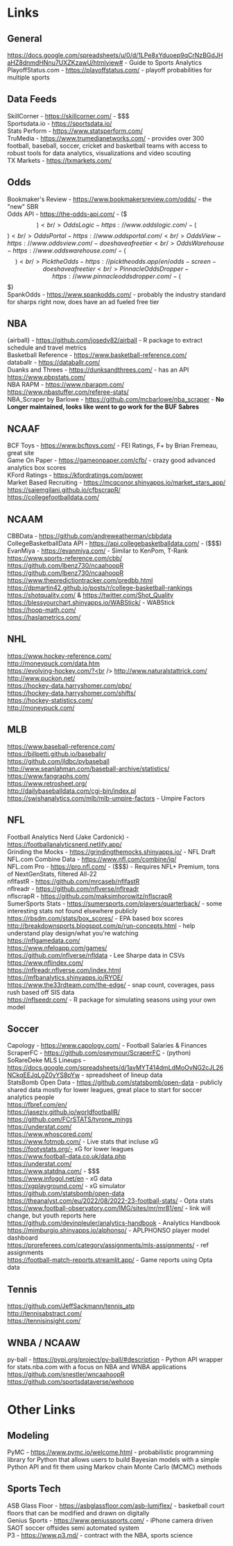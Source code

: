 # Links

## General

https://docs.google.com/spreadsheets/u/0/d/1LPe8xYduoep9qCrNzBGdJHaHZ8dnmdHNnu7UXZKzawU/htmlview# - Guide to Sports Analytics<br />
PlayoffStatus.com - https://playoffstatus.com/ - playoff probabilities for multiple sports<br />

## Data Feeds

SkillCorner - https://skillcorner.com/ - $$$<br />
Sportsdata.io - https://sportsdata.io/<br />
Stats Perform - https://www.statsperform.com/<br />
TruMedia - https://www.trumedianetworks.com/ - provides over 300 football, baseball, soccer, cricket and basketball teams with access to robust tools for data analytics, visualizations and video scouting<br />
TX Markets - https://txmarkets.com/<br />

## Odds

Bookmaker's Review - https://www.bookmakersreview.com/odds/ - the "new" SBR<br />
Odds API - https://the-odds-api.com/ - ($$$)<br />
OddsLogic - https://www.oddslogic.com/ - ($$$)<br />
OddsPortal - https://www.oddsportal.com/<br />
OddsView - https://www.oddsview.com/ - does have a free tier<br />
OddsWarehouse - https://www.oddswarehouse.com/ - ($$$)<br />
Pick the Odds - https://picktheodds.app/en/odds-screen - does have a free tier<br />
Pinnacle Odds Dropper - https://www.pinnacleoddsdropper.com/ - ($$$)<br />
SpankOdds - https://www.spankodds.com/ - probably the industry standard for sharps right now, does have an ad fueled free tier<br />

## NBA

{airball} - https://github.com/josedv82/airball - R package to extract schedule and travel metrics<br />
Basketball Reference - https://www.basketball-reference.com/<br />
databallr - https://databallr.com/<br />
Duanks and Threes - https://dunksandthrees.com/ - has an API<br />
https://www.pbpstats.com/<br />
NBA RAPM - https://www.nbarapm.com/<br />
https://www.nbastuffer.com/referee-stats/<br />
NBA_Scraper by Barlowe - https://github.com/mcbarlowe/nba_scraper - **No Longer maintained, looks like went to go work for the BUF Sabres**<br />

## NCAAF

BCF Toys - https://www.bcftoys.com/ - FEI Ratings, F+ by Brian Fremeau, great site<br />
Game On Paper - https://gameonpaper.com/cfb/ - crazy good advanced analytics box scores<br />
KFord Ratings - https://kfordratings.com/power<br />
Market Based Recruiting - https://mcqconor.shinyapps.io/market_stars_app/<br />
https://saiemgilani.github.io/cfbscrapR/<br />
https://collegefootballdata.com/<br />

## NCAAM

CBBData - https://github.com/andreweatherman/cbbdata<br />
CollegeBasketballData API - https://api.collegebasketballdata.com/ - ($$$)<br />
EvanMiya - https://evanmiya.com/ - Similar to KenPom, T-Rank<br />
https://www.sports-reference.com/cbb/<br />
https://github.com/lbenz730/ncaahoopR<br />
https://github.com/lbenz730/ncaahoopR<br />
https://www.thepredictiontracker.com/predbb.html<br />
https://dpmartin42.github.io/posts/r/college-basketball-rankings<br />
https://shotquality.com/ & https://twitter.com/Shot_Quality<br />
https://blessyourchart.shinyapps.io/WABStick/ - WABStick<br />
https://hoop-math.com/<br />
https://haslametrics.com/<br />

## NHL
https://www.hockey-reference.com/<br />
http://moneypuck.com/data.htm<br />
https://evolving-hockey.com/?<br />
http://www.naturalstattrick.com/<br />
http://www.puckon.net/<br />
https://hockey-data.harryshomer.com/pbp/<br />
https://hockey-data.harryshomer.com/shifts/<br />
https://hockey-statistics.com/<br />
http://moneypuck.com/<br />


## MLB

https://www.baseball-reference.com/<br />
https://billpetti.github.io/baseballr/<br />
https://github.com/jldbc/pybaseball<br />
http://www.seanlahman.com/baseball-archive/statistics/<br />
https://www.fangraphs.com/<br />
https://www.retrosheet.org/<br />
http://dailybaseballdata.com/cgi-bin/index.pl<br />
https://swishanalytics.com/mlb/mlb-umpire-factors - Umpire Factors<br />

## NFL

Football Analytics Nerd (Jake Cardonick) - https://footballanalyticsnerd.netlify.app/<br />
Grinding the Mocks - https://grindingthemocks.shinyapps.io/ - NFL Draft<br />
NFL.com Combine Data - https://www.nfl.com/combine/iq/<br />
NFL.com Pro - https://pro.nfl.com/ - ($$$) - Requires NFL+ Premium, tons of NextGenStats, filtered All-22<br />
nflfastR - https://github.com/mrcaseb/nflfastR<br />
nflreadr - https://github.com/nflverse/nflreadr<br />
nflscrapR - https://github.com/maksimhorowitz/nflscrapR<br />
SumerSports Stats - https://sumersports.com/players/quarterback/ - some interesting stats not found elsewhere publicly<br />
https://rbsdm.com/stats/box_scores/ - EPA based box scores<br />
http://breakdownsports.blogspot.com/p/run-concepts.html - help understand play design/what you're watching<br />
https://nflgamedata.com/<br />
https://www.nfeloapp.com/games/<br />
https://github.com/nflverse/nfldata - Lee Sharpe data in CSVs<br />
https://www.nflindex.com/<br />
https://nflreadr.nflverse.com/index.html<br />
https://mfbanalytics.shinyapps.io/RYOE/<br />
https://www.the33rdteam.com/the-edge/ - snap count, coverages, pass rush based off SIS data<br />
https://nflseedr.com/ - R package for simulating seasons using your own model<br />

## Soccer 

Capology - https://www.capology.com/ - Football Salaries & Finances<br />
ScraperFC - https://github.com/oseymour/ScraperFC - (python)<br />
SoRareDeke MLS Lineups - https://docs.google.com/spreadsheets/d/1avMYT414dmLdMoOvNG2cJL26NCkqEEJqLgZ0yYS8pYw - spreadsheet of lineup data<br />
StatsBomb Open Data - https://github.com/statsbomb/open-data - publicly shared data mostly for lower leagues, great place to start for soccer analytics people<br />
https://fbref.com/en/<br />
https://jaseziv.github.io/worldfootballR/<br />
https://github.com/FCrSTATS/tyrone_mings<br />
https://understat.com/<br />
https://www.whoscored.com/<br />
https://www.fotmob.com/ - Live stats that incluse xG<br />
https://footystats.org/- xG for lower leagues<br />
https://www.football-data.co.uk/data.php<br />
https://understat.com/<br />
https://www.statdna.com/ - $$$<br />
https://www.infogol.net/en - xG data<br />
https://xgplayground.com/ - xG simulator<br />
https://github.com/statsbomb/open-data<br />
https://theanalyst.com/eu/2022/08/2022-23-football-stats/ - Opta stats <br />
https://www.football-observatory.com/IMG/sites/mr/mr81/en/ - link will change, but youth reports here<br />
https://github.com/devinpleuler/analytics-handbook - Analytics Handbook<br />
https://mimburgio.shinyapps.io/alphonso/ - APLPHONSO player model dashboard<br />
https://proreferees.com/category/assignments/mls-assignments/ - ref assignments<br />
https://football-match-reports.streamlit.app/ - Game reports using Opta data<br />

## Tennis

https://github.com/JeffSackmann/tennis_atp<br />
http://tennisabstract.com/<br />
https://tennisinsight.com/<br />

## WNBA / NCAAW

py-ball - https://pypi.org/project/py-ball/#description - Python API wrapper for stats.nba.com with a focus on NBA and WNBA applications<br />
https://github.com/snestler/wncaahoopR<br />
https://github.com/sportsdataverse/wehoop<br />

# Other Links

## Modeling

PyMC - https://www.pymc.io/welcome.html - probabilistic programming library for Python that allows users to build Bayesian models with a simple Python API and fit them using Markov chain Monte Carlo (MCMC) methods<br />

## Sports Tech

ASB Glass Floor - https://asbglassfloor.com/asb-lumiflex/ - basketball court floors that can be modified and drawn on digitally<br />
Genius Sports - https://www.geniussports.com/ - iPhone camera driven SAOT soccer offsides semi automated system<br />
P3 - https://www.p3.md/ - contract with the NBA, sports science<br />
